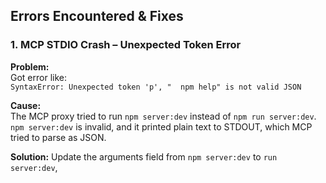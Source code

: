 ## Errors Encountered & Fixes

### 1. MCP STDIO Crash – Unexpected Token Error
**Problem:**  
Got error like:  
`SyntaxError: Unexpected token 'p', "  npm help" is not valid JSON`

**Cause:**  
The MCP proxy tried to run `npm server:dev` instead of `npm run server:dev`. `npm server:dev` is invalid, and it printed plain text to STDOUT, which MCP tried to parse as JSON.

**Solution:** 
Update the arguments field from `npm server:dev` to  `run server:dev`,

